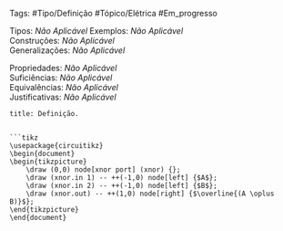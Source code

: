 Tags: #Tipo/Definição #Tópico/Elétrica #Em_progresso

Tipos: _Não Aplicável_ 
Exemplos: _Não Aplicável_  
Construções: _Não Aplicável_  
Generalizações: _Não Aplicável_

Propriedades: _Não Aplicável_  
Suficiências: _Não Aplicável_  
Equivalências: _Não Aplicável_  
Justificativas: _Não Aplicável_

```ad-abstract
title: Definição.


```tikz  
\usepackage{circuitikz}
\begin{document}
\begin{tikzpicture}
    \draw (0,0) node[xnor port] (xnor) {};
    \draw (xnor.in 1) -- ++(-1,0) node[left] {$A$};
    \draw (xnor.in 2) -- ++(-1,0) node[left] {$B$};
    \draw (xnor.out) -- ++(1,0) node[right] {$\overline{(A \oplus B)}$};
\end{tikzpicture}
\end{document}
	
```
